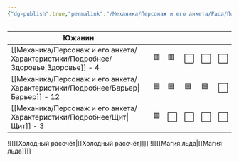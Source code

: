 ```yaml
---
{"dg-publish":true,"permalink":"/Механика/Персонаж и его анкета/Раса/Подробнее/Южанин/","noteIcon":"","created":"2025-08-21T13:47:51.665+03:00","updated":"2025-07-29T23:53:10.616+03:00"}
---
```


| Южанин       |     |     |     |     |     |
| ------------ | --- | --- | --- | --- | --- |
| [[Механика/Персонаж и его анкета/Характеристики/Подробнее/Здоровье\|Здоровье]] - 4 | 🟥  | 🟥  | ⬜️  | ⬜️  | ⬜️  |
| [[Механика/Персонаж и его анкета/Характеристики/Подробнее/Барьер\|Барьер]] - 12  | 🟦  | 🟦  | 🟦  | 🟦  | ⬜️  |
| [[Механика/Персонаж и его анкета/Характеристики/Подробнее/Щит\|Щит]] - 3      | 🟩  | ⬜️  | ⬜️  | ⬜️  | ⬜️  |

![[[[Холодный рассчёт\|[[Холодный рассчёт]]]]
![[[[Магия льда\|[[Магия льда]]]]